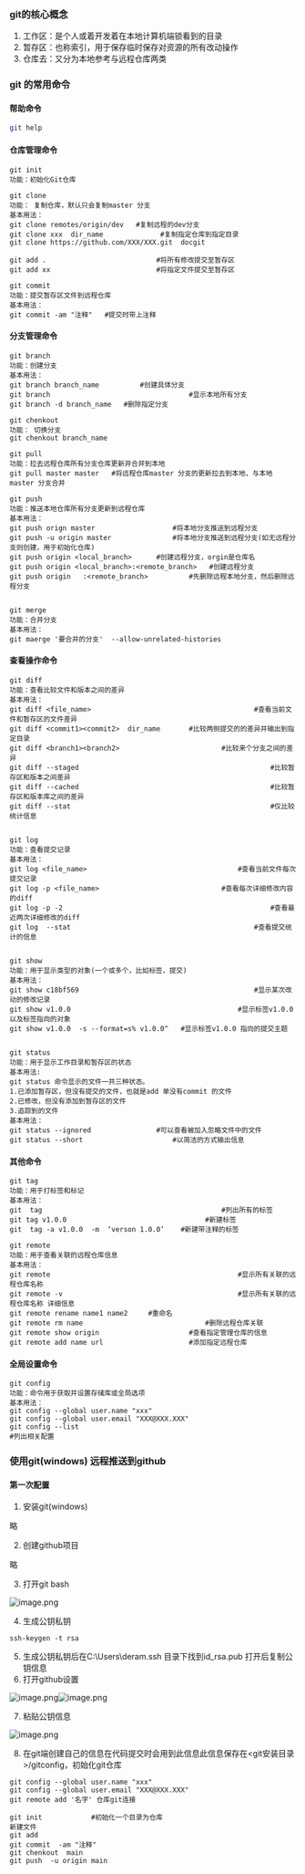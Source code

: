 ### git的核心概念
1. 工作区：是个人或着开发着在本地计算机端锁看到的目录
2. 暂存区：也称索引，用于保存临时保存对资源的所有改动操作
3. 仓库去：又分为本地参考与远程仓库两类
### git 的常用命令
#### 帮助命令
```bash
git help
```
#### 仓库管理命令
```git
git init
功能：初始化Git仓库

git clone
功能： 复制仓库，默认只会复制master 分支
基本用法：
git clone remotes/origin/dev   #复制远程的dev分支
git clone xxx  dir_name				 #复制指定仓库到指定目录
git clone https://github.com/XXX/XXX.git  docgit

git add . 							#将所有修改提交至暂存区
git add xx							#将指定文件提交至暂存区

git commit
功能：提交暂存区文件到远程仓库
基本用法：
git commit -am "注释"   #提交时带上注释
```
#### 分支管理命令
```git
git branch
功能：创建分支
基本用法：
git branch branch_name			#创建具体分支
git branch 									#显示本地所有分支
git branch -d branch_name   #删除指定分支

git chenkout
功能： 切换分支
git chenkout branch_name

git pull
功能：拉去远程仓库所有分支仓库更新并合并到本地
git pull master master   #将远程仓库master 分支的更新拉去到本地，与本地master 分支合并

git push
功能：推送本地仓库所有分支更新到远程仓库
基本用法：
git push orign master      				#将本地分支推送到远程分支
git push -u origin master  				#将本地分支推送到远程分支(如无远程分支则创建，用于初始化仓库)
git push origin <local_branch> 		#创建远程分支，orgin是仓库名
git push origin <local_branch>:<remote_branch>   #创建远程分支
git push origin   :<remote_branch>			#先删除远程本地分支，然后删除远程分支


git merge 
功能：合并分支
基本用法：
git maerge '要合并的分支'  --allow-unrelated-histories
```
#### 查看操作命令
```git
git diff
功能：查看比较文件和版本之间的差异
基本用法：
git diff <file_name>										#查看当前文件和暂存区的文件差异
git diff <commit1><commit2>  dir_name		#比较两侧提交的的差异并输出到指定目录
git diff <branch1><branch2>  						#比较来个分支之间的差异
git diff --staged												#比较暂存区和版本之间差异
git diff --cached												#比较暂存区和版本库之间的差异
git diff --stat													#仅比较统计信息


git log
功能：查看提交记录
基本用法：
git log <file_name>										#查看当前文件每次提交记录
git log -p <file_name>								#查看每次详细修改内容的diff
git log -p -2													#查看最近两次详细修改的diff
git log  --stat												#查看提交统计的信息


git show
功能：用于显示类型的对象(一个或多个，比如标签，提交)
基本用法：
git show c18bf569											#显示某次改动的修改记录
git show v1.0.0											#显示标签v1.0.0以及标签指向的对象
git show v1.0.0  -s --format=s% v1.0.0^   #显示标签v1.0.0 指向的提交主题


git status
功能：用于显示工作目录和暂存区的状态
基本用法:
git status 命令显示的文件一共三种状态。
1.已添加暂存区，但没有提交的文件，也就是add 单没有commit 的文件
2.已修改，但没有添加到暂存区的文件
3.追踪到的文件
基本用法：
git status --ignored     			#可以查看被加入忽略文件中的文件
git status --short						#以简洁的方式输出信息

```
#### 其他命令
```git
git tag
功能：用于打标签和标记
基本用法：
git  tag  											#列出所有的标签
git tag v1.0.0  								#新建标签
git  tag -a v1.0.0  -m  ‘verson 1.0.0’    #新建带注释的标签

git remote
功能：用于查看关联的远程仓库信息
基本用法：
git remote												#显示所有关联的远程仓库名称
git remote -v											#显示所有关联的远程仓库名称 详细信息
git remote rename name1 name2     #重命名
git remote rm name								#删除远程仓库关联
git remote show origin						#查看指定管理仓库的信息
git remote add name url						#添加指定远程仓库
```
#### 全局设置命令
```git
git config
功能：命令用于获取并设置存储库或全局选项
基本用法：
git config --global user.name "xxx"
git config --global user.email "XXX@XXX.XXX"
git config --list 																#列出相关配置
```
### 使用git(windows) 远程推送到github
#### 第一次配置

1. 安装git(windows)

略

2. 创建github项目

略

3. 打开git bash

![image.png](https://cdn.nlark.com/yuque/0/2022/png/34405776/1669706924227-574da0aa-02a7-47a7-875b-70326e14817b.png#averageHue=%23ece7e6&clientId=ue9b97472-730c-4&crop=0&crop=0&crop=1&crop=1&from=paste&height=313&id=u1cd8d398&margin=%5Bobject%20Object%5D&name=image.png&originHeight=313&originWidth=279&originalType=binary&ratio=1&rotation=0&showTitle=false&size=14049&status=done&style=none&taskId=u4bb6a001-28ef-4d88-a6b9-f33aa719ac9&title=&width=279)

4. 生成公钥私钥
```git
ssh-keygen -t rsa

```

5. 生成公钥私钥后在C:\Users\deram\.ssh 目录下找到id_rsa.pub 打开后复制公钥信息
6. 打开github设置

![image.png](https://cdn.nlark.com/yuque/0/2022/png/34405776/1669707281880-1321ea89-05ab-4b16-840a-c6c601d06e9a.png#averageHue=%2311161d&clientId=ue9b97472-730c-4&crop=0&crop=0&crop=1&crop=1&from=paste&height=277&id=u44e97e9d&margin=%5Bobject%20Object%5D&name=image.png&originHeight=277&originWidth=342&originalType=binary&ratio=1&rotation=0&showTitle=false&size=12275&status=done&style=none&taskId=u65453082-cb90-42c2-86d5-0f061c75e85&title=&width=342)![image.png](https://cdn.nlark.com/yuque/0/2022/png/34405776/1669707305012-bff3ce24-5d21-44ba-9663-be6b8b795e11.png#averageHue=%230e1219&clientId=ue9b97472-730c-4&crop=0&crop=0&crop=1&crop=1&from=paste&height=284&id=u526da8c6&margin=%5Bobject%20Object%5D&name=image.png&originHeight=765&originWidth=1046&originalType=binary&ratio=1&rotation=0&showTitle=false&size=54480&status=done&style=none&taskId=u79802a1a-fcab-400c-b944-1ef72d78ea2&title=&width=388)

7. 粘贴公钥信息

![image.png](https://cdn.nlark.com/yuque/0/2022/png/34405776/1669707398774-ff2daceb-cdcc-4f42-bcb7-c2c7eaa0d83c.png#averageHue=%230c1219&clientId=ue9b97472-730c-4&crop=0&crop=0&crop=1&crop=1&from=paste&height=294&id=u8bfcaab6&margin=%5Bobject%20Object%5D&name=image.png&originHeight=539&originWidth=864&originalType=binary&ratio=1&rotation=0&showTitle=false&size=46935&status=done&style=none&taskId=u9db91928-886f-49db-9afd-6c93115de39&title=&width=471)

8. 在git端创建自己的信息在代码提交时会用到此信息此信息保存在<git安装目录>/gitconfig，初始化git仓库
```git
git config --global user.name "xxx"
git config --global user.email "XXX@XXX.XXX"
git remote add '名字' 仓库git连接 

git init			#初始化一个目录为仓库
新建文件
git add
git commit  -am "注释"
git chenkout  main 
git push  -u origin main

```
